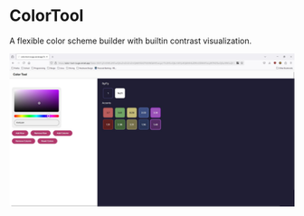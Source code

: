 # ColorTool

A flexible color scheme builder with builtin contrast visualization.

![Screenshot of ColorTool interface](./screenshot.jpg)
